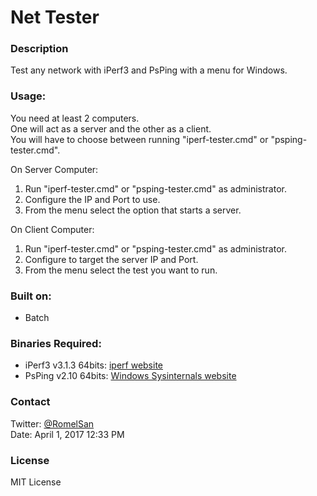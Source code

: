 # Net Tester
### Description
Test any network with iPerf3 and PsPing with a menu for Windows.

### Usage:
You need at least 2 computers.  
One will act as a server and the other as a client.  
You will have to choose between running "iperf-tester.cmd" or "psping-tester.cmd".  

On Server Computer:
1) Run "iperf-tester.cmd" or "psping-tester.cmd" as administrator.
2) Configure the IP and Port to use.
3) From the menu select the option that starts a server.

On Client Computer:
1) Run "iperf-tester.cmd" or "psping-tester.cmd" as administrator.
2) Configure to target the server IP and Port.
3) From the menu select the test you want to run.

### Built on:
- Batch

### Binaries Required:
- iPerf3 v3.1.3 64bits: [iperf website](https://iperf.fr/)
- PsPing v2.10 64bits: [Windows Sysinternals website](https://technet.microsoft.com/en-us/bb545021)

### Contact
Twitter: [@RomelSan](http://www.twitter.com/RomelSan)    
Date: April 1, 2017 12:33 PM

### License
MIT License
